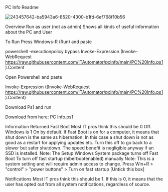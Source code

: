 PC Info Readme



 ![243457642-ba5943a6-8520-4300-b1fd-6ef768f10b56](https://github.com/ITAutomator/PCInfo/assets/135157036/944be711-5fb2-4f79-bee6-504ac1f394b5)

Overview
Run as user (not as admin)
Shows all kinds of useful information about the PC and User

To Run
Press Windows-R (Run) and paste

powershell -executionpolicy bypass Invoke-Expression (Invoke-WebRequest https://raw.githubusercontent.com/ITAutomator/pcinfo/main/PC%20Info.ps1).Content

Open Powershell and paste

Invoke-Expression ((Invoke-WebRequest https://raw.githubusercontent.com/ITAutomator/pcinfo/main/PC%20Info.ps1).Content)

Download Ps1 and run

Download from here: PC Info.ps1

Information Returned
Fast Boot 
Most IT pros think this should be 0 Off. Windows is 1 On by default.
If Fast Boot is on for a computer, it means that shut down is the same as hibernation. In this case a shut down is not as good as a restart for applying updates etc.
Turn this off to go back to a slower but safer shutdown.  The speed benefit is negligible anyway if an SSD is installed.
Note: The Setup Windows System package turns off Fast Boot
To turn off fast startup (hiberbootenabled) manually
Note: This is a system setting and will require admin access to change.
Press Win+R > "control" > "power buttons" > Turn on fast startup [Untick this box]

Notifications
Most IT pros think this should be 1.
If this is 0, it means that the user has opted out from all system notifications, regardless of source.

